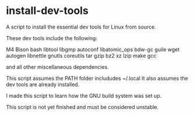 # install-dev-tools
A script to install the essential dev tools for Linux from source.

These dev tools include the following:

M4
Bison
bash
libtool
libgmp
autoconf
libatomic_ops
bdw-gc
guile
wget
autogen
libnettle
gnutls
coreutils
tar
gzip
bz2
xz
lzip
make
gcc

and all other miscellaneous dependencies.

This script assumes the PATH folder includudes ~/.local
It also assumes the dev tools are already installed. 

I made this script to learn how the GNU build system was set up.

This script is not yet finished and must be considered unstable.
